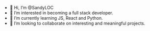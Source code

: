 - 👋 Hi, I’m @SandyLOC
- 👀 I’m interested in becoming a full stack developer.
- 🌱 I’m currently learning JS, React and Python.
- 💞️ I’m looking to collaborate on interesting and meaningful projects.

<!---
SandyLOC/SandyLOC is a ✨ special ✨ repository because its `README.md` (this file) appears on your GitHub profile.
You can click the Preview link to take a look at your changes.
--->
